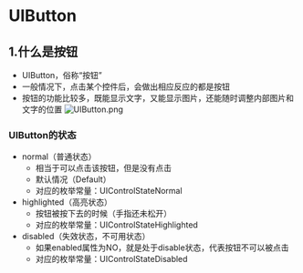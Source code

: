 # UIButton

## 1.什么是按钮
* UIButton，俗称“按钮”
* 一般情况下，点击某个控件后，会做出相应反应的都是按钮
* 按钮的功能比较多，既能显示文字，又能显示图片，还能随时调整内部图片和文字的位置
![UIButton.png](http://upload-images.jianshu.io/upload_images/328309-c5567ef9c2706edc.png?imageMogr2/auto-orient/strip%7CimageView2/2/w/1240)

### UIButton的状态
* normal（普通状态）
    * 相当于可以点击该按钮，但是没有点击 
    * 默认情况（Default）
    * 对应的枚举常量：UIControlStateNormal
* highlighted（高亮状态）
    * 按钮被按下去的时候（手指还未松开）
    * 对应的枚举常量：UIControlStateHighlighted
* disabled（失效状态，不可用状态）
    * 如果enabled属性为NO，就是处于disable状态，代表按钮不可以被点击
    * 对应的枚举常量：UIControlStateDisabled